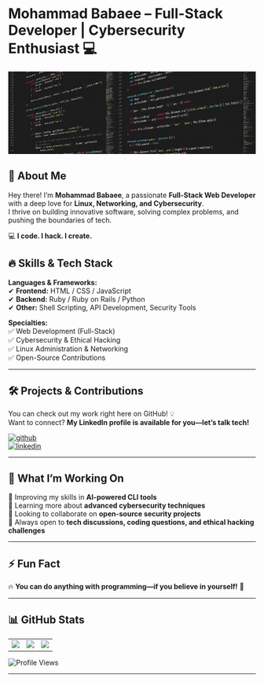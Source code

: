 # Mohammad Babaee – Full-Stack Developer | Cybersecurity Enthusiast 💻

![Full-Stack Web Developer 👨‍💻](https://github.com/mohammad-babaee/mohammad-babaee/blob/master/%5Bcoding-back%5D.jpg)  

## 🚀 About Me  
Hey there! I’m **Mohammad Babaee**, a passionate **Full-Stack Web Developer** with a deep love for **Linux, Networking, and Cybersecurity**.  
I thrive on building innovative software, solving complex problems, and pushing the boundaries of tech.  

💻 **I code. I hack. I create.**  

## 🔥 Skills & Tech Stack  
**Languages & Frameworks:**  
✔ **Frontend:** HTML / CSS / JavaScript  
✔ **Backend:** Ruby / Ruby on Rails / Python  
✔ **Other:** Shell Scripting, API Development, Security Tools  

**Specialties:**  
✅ Web Development (Full-Stack)  
✅ Cybersecurity & Ethical Hacking  
✅ Linux Administration & Networking  
✅ Open-Source Contributions  

---

## 🛠 Projects & Contributions  
You can check out my work right here on GitHub! 💡  
Want to connect? **My LinkedIn profile is available for you—let’s talk tech!**  

[<img src='https://www.logo.wine/a/logo/GitHub/GitHub-Icon-White-Logo.wine.svg' alt='github' height='60'>](https://github.com/mohammad-babaee)  
[<img src='https://www.logo.wine/a/logo/LinkedIn/LinkedIn-Logo.wine.svg' alt='linkedin' height='60'>](https://www.linkedin.com/in/mohammad--babaee/)  

---

## 🚀 What I’m Working On  
🔭 Improving my skills in **AI-powered CLI tools**  
🌱 Learning more about **advanced cybersecurity techniques**  
👯 Looking to collaborate on **open-source security projects**  
💬 Always open to **tech discussions, coding questions, and ethical hacking challenges**  

---

## ⚡ Fun Fact  
🔥 **You can do anything with programming—if you believe in yourself!** 🚀  

---

## 📊 GitHub Stats   

<table>
  <tr>
    <td>
      <img src="https://github-readme-stats.vercel.app/api/top-langs/?username=mohammad-babaee&layout=compact&theme=dark&langs_count=8" />
    </td>
    <td>
      <img src="https://github-profile-trophy.vercel.app/?username=mohammad-babaee&theme=darkhub&row=3&column=4" />
    </td>
    <td>
      <img src="https://github-readme-stats.vercel.app/api?username=mohammad-babaee&show_icons=true&theme=dark" />
    </td>
  </tr>
</table>



![Profile Views](https://komarev.com/ghpvc/?username=mohammad-babaee&color=blue)


---
